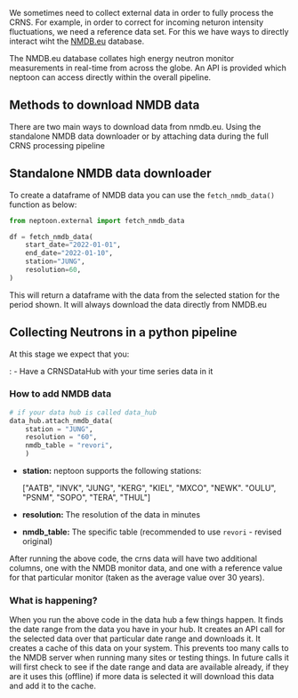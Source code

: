 We sometimes need to collect external data in order to fully process the CRNS. For example, in order to correct for incoming neturon intensity fluctuations, we need a reference data set. For this we have ways to directly interact wiht the [NMDB.eu](https://www.nmdb.eu) database. 

The NMDB.eu database collates high energy neutron monitor measurements in real-time from across the globe. An API is provided which neptoon can access directly within the overall pipeline. 

## Methods to download NMDB data

There are two main ways to download data from nmdb.eu. Using the standalone NMDB data downloader or by attaching data during the full CRNS processing pipeline

## Standalone NMDB data downloader

To create a dataframe of NMDB data you can use the `fetch_nmdb_data()` function as below:

```python
from neptoon.external import fetch_nmdb_data

df = fetch_nmdb_data(
    start_date="2022-01-01",
    end_date="2022-01-10",
    station="JUNG",
    resolution=60,
)
```

This will return a dataframe with the data from the selected station for the period shown. It will always download the data directly from NMDB.eu


## Collecting Neutrons in a python pipeline

At this stage we expect that you:

: - Have a CRNSDataHub with your time series data in it

### How to add NMDB data

```python
# if your data hub is called data_hub
data_hub.attach_nmdb_data(
    station = "JUNG",
    resolution = "60",
    nmdb_table = "revori",
    )
```

- **station:** neptoon supports the following stations: 

    ["AATB", "INVK", "JUNG", "KERG", "KIEL", "MXCO", "NEWK". "OULU", "PSNM", "SOPO", "TERA", "THUL"]

- **resolution:** The resolution of the data in minutes
- **nmdb_table:** The specific table (recommended to use `revori` - revised original)

After running the above code, the crns data will have two additional columns, one with the NMDB monitor data, and one with a reference value for that particular monitor (taken as the average value over 30 years).

### What is happening?

When you run the above code in the data hub a few things happen. It finds the date range from the data you have in your hub. It creates an API call for the selected data over that particular date range and downloads it. It creates a cache of this data on your system. This prevents too many calls to the NMDB server when running many sites or testing things. In future calls it will first check to see if the date range and data are available already, if they are it uses this (offline) if more data is selected it will download this data and add it to the cache. 